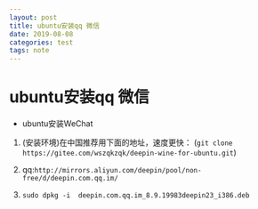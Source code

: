 ```yaml
---
layout: post
title: ubuntu安装qq 微信
date: 2019-08-08
categories: test
tags: note
---
```


# ubuntu安装qq 微信

- ubuntu安装WeChat

1. (安装环境)在中国推荐用下面的地址，速度更快： (`git clone https://gitee.com/wszqkzqk/deepin-wine-for-ubuntu.git`)

2. qq:`http://mirrors.aliyun.com/deepin/pool/non-free/d/deepin.com.qq.im/`

3. `sudo dpkg -i  deepin.com.qq.im_8.9.19983deepin23_i386.deb`